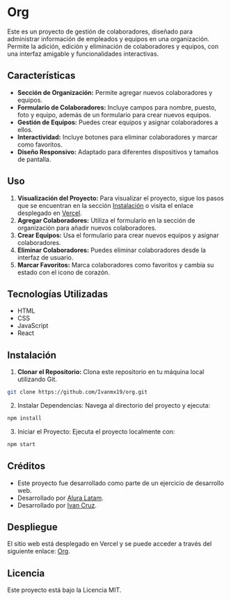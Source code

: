 # Org

Este es un proyecto de gestión de colaboradores, diseñado para administrar información de empleados y equipos en una organización. Permite la adición, edición y eliminación de colaboradores y equipos, con una interfaz amigable y funcionalidades interactivas.

## Características

- **Sección de Organización:** Permite agregar nuevos colaboradores y equipos.
- **Formulario de Colaboradores:** Incluye campos para nombre, puesto, foto y equipo, además de un formulario para crear nuevos equipos.
- **Gestión de Equipos:** Puedes crear equipos y asignar colaboradores a ellos.
- **Interactividad:** Incluye botones para eliminar colaboradores y marcar como favoritos.
- **Diseño Responsivo:** Adaptado para diferentes dispositivos y tamaños de pantalla.

## Uso

1. **Visualización del Proyecto:** Para visualizar el proyecto, sigue los pasos que se encuentran en la sección [Instalación](#instalación) o visita el enlace desplegado en [Vercel](https://org-two-iota.vercel.app/).
2. **Agregar Colaboradores:** Utiliza el formulario en la sección de organización para añadir nuevos colaboradores.
3. **Crear Equipos:** Usa el formulario para crear nuevos equipos y asignar colaboradores.
4. **Eliminar Colaboradores:** Puedes eliminar colaboradores desde la interfaz de usuario.
5. **Marcar Favoritos:** Marca colaboradores como favoritos y cambia su estado con el icono de corazón.

## Tecnologías Utilizadas

- HTML
- CSS
- JavaScript
- React

## Instalación

1. **Clonar el Repositorio:** Clona este repositorio en tu máquina local utilizando Git.

```bash
git clone https://github.com/Ivanmx19/org.git
```

2. Instalar Dependencias: Navega al directorio del proyecto y ejecuta:

```bash
npm install
```

3. Iniciar el Proyecto: Ejecuta el proyecto localmente con:
```bash
npm start
```


## Créditos

- Este proyecto fue desarrollado como parte de un ejercicio de desarrollo web.
- Desarrollado por [Alura Latam](https://www.linkedin.com/company/alura-latam/).
- Desarrollado por [Ivan Cruz](https://www.linkedin.com/in/ivan-cruz-1906mx/).

## Despliegue

El sitio web está desplegado en Vercel y se puede acceder a través del siguiente enlace: [Org](https://org-two-iota.vercel.app/).

## Licencia
Este proyecto está bajo la Licencia MIT.
